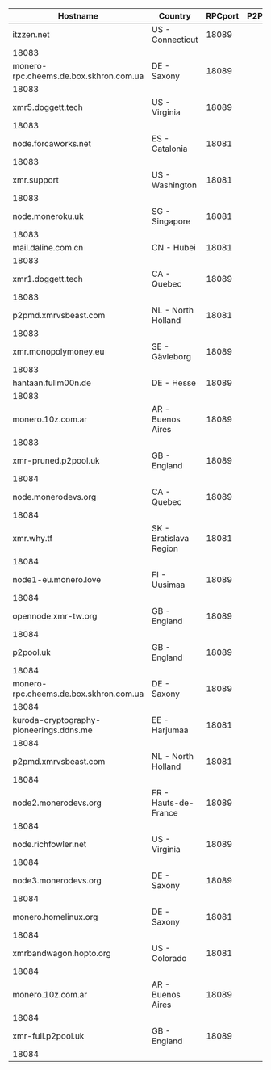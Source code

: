 Hostname | Country | RPCport | P2Pport
--- | --- | --- | ---
itzzen.net | US - Connecticut | 18089
 | 18083
monero-rpc.cheems.de.box.skhron.com.ua | DE - Saxony | 18089
 | 18083
xmr5.doggett.tech | US - Virginia | 18089
 | 18083
node.forcaworks.net | ES - Catalonia | 18081
 | 18083
xmr.support | US - Washington | 18081
 | 18083
node.moneroku.uk | SG - Singapore | 18081
 | 18083
mail.daline.com.cn | CN - Hubei | 18081
 | 18083
xmr1.doggett.tech | CA - Quebec | 18089
 | 18083
p2pmd.xmrvsbeast.com | NL - North Holland | 18081
 | 18083
xmr.monopolymoney.eu | SE - Gävleborg | 18089
 | 18083
hantaan.fullm00n.de | DE - Hesse | 18089
 | 18083
monero.10z.com.ar | AR - Buenos Aires | 18089
 | 18083
xmr-pruned.p2pool.uk | GB - England | 18089
 | 18084
node.monerodevs.org | CA - Quebec | 18089
 | 18084
xmr.why.tf | SK - Bratislava Region | 18081
 | 18084
node1-eu.monero.love | FI - Uusimaa | 18089
 | 18084
opennode.xmr-tw.org | GB - England | 18089
 | 18084
p2pool.uk | GB - England | 18089
 | 18084
monero-rpc.cheems.de.box.skhron.com.ua | DE - Saxony | 18089
 | 18084
kuroda-cryptography-pioneerings.ddns.me | EE - Harjumaa | 18081
 | 18084
p2pmd.xmrvsbeast.com | NL - North Holland | 18081
 | 18084
node2.monerodevs.org | FR - Hauts-de-France | 18089
 | 18084
node.richfowler.net | US - Virginia | 18089
 | 18084
node3.monerodevs.org | DE - Saxony | 18089
 | 18084
monero.homelinux.org | DE - Saxony | 18081
 | 18084
xmrbandwagon.hopto.org | US - Colorado | 18081
 | 18084
monero.10z.com.ar | AR - Buenos Aires | 18089
 | 18084
xmr-full.p2pool.uk | GB - England | 18089
 | 18084
